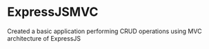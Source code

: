 # ExpressJSMVC
Created a basic application performing CRUD operations using MVC architecture of ExpressJS
